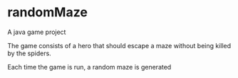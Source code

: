 # randomMaze
A java game project

The game consists of a hero that should escape a maze without being killed by the spiders.

Each time the game is run, a random maze is generated
